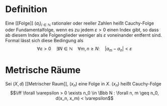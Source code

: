 # Definition
Eine [[Folge]] $(a_{i})_{{i\in {\mathbb {N}}}}$ rationaler oder reeller Zahlen heißt Cauchy-Folge oder Fundamentalfolge, wenn es zu jedem $\varepsilon >0$ einen Index gibt, so dass ab diesem Index alle Folgenglieder weniger als $\varepsilon$ voneinander entfernt sind. Formal lässt sich diese Bedingung als
$$\forall \varepsilon>0 \quad \exists N\in\mathbb{N} \quad \forall m,n \ge N \colon \quad \left|a_m-a_n \right|<\varepsilon$$ 
# Metrische Räume
Sei $(X, d)$ [[Metrischer Raum]], $(x_n)$ eine Folge in $X$. $(x_n)$ heißt Cauchy-Folge
 $$\iff \forall \varepsilon > 0 \exists n_0 \in \Bbb N : \forall n, m \geq n_0, d(x_n, x_m) < \varepsilon$$